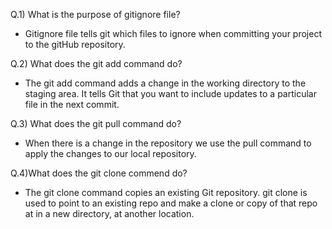 Q.1) What is the purpose of gitignore file?
- Gitignore file tells git which files to ignore when committing your project to the gitHub repository.

Q.2) What does the git add command do? 
- The git add command adds a change in the working directory to the staging area. 
It tells Git that you want to include updates to a particular file in the next commit.

Q.3) What does the git pull command do? 
- When there is a change in the repository we use the pull command to apply the changes to 
our local repository.

Q.4)What does the git clone commend do?
-  The git clone command copies an existing Git repository. 
git clone is used to point to an existing repo and make a clone or copy of that repo at in a new directory,
 at another location. 